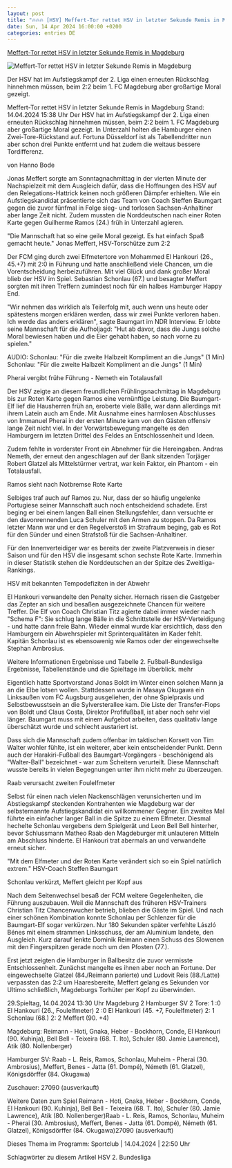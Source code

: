 ```yaml
---
layout: post
title: "🔥🔥🔥 [HSV] Meffert-Tor rettet HSV in letzter Sekunde Remis in Magdeburg"
date: Sun, 14 Apr 2024 16:00:00 +0200
categories: entries DE
---
```

[Meffert-Tor rettet HSV in letzter Sekunde Remis in Magdeburg](https://www.ndr.de/sport/fussball/Meffert-Tor-rettet-HSV-in-letzter-Sekunde-Remis-in-Magdeburg-,hsv28468.html)

![Meffert-Tor rettet HSV in letzter Sekunde Remis in Magdeburg](https://www.ndr.de/sport/fussball/zweitebundesliga/hsv28488_v-contentxl.jpg)

Der HSV hat im Aufstiegskampf der 2. Liga einen erneuten Rückschlag hinnehmen müssen, beim 2:2 beim 1. FC Magdeburg aber großartige Moral gezeigt.

Meffert-Tor rettet HSV in letzter Sekunde Remis in Magdeburg Stand: 14.04.2024 15:38 Uhr Der HSV hat im Aufstiegskampf der 2. Liga einen erneuten Rückschlag hinnehmen müssen, beim 2:2 beim 1. FC Magdeburg aber großartige Moral gezeigt. In Unterzahl holten die Hamburger einen Zwei-Tore-Rückstand auf. Fortuna Düsseldorf ist als Tabellendritter nun aber schon drei Punkte entfernt und hat zudem die weitaus bessere Tordifferenz.

von Hanno Bode

Jonas Meffert sorgte am Sonntagnachmittag in der vierten Minute der Nachspielzeit mit dem Ausgleich dafür, dass die Hoffnungen des HSV auf den Relegations-Hattrick keinen noch größeren Dämpfer erhielten. Wie ein Aufstiegskandidat präsentierte sich das Team von Coach Steffen Baumgart gegen die zuvor fünfmal in Folge sieg- und torlosen Sachsen-Anhaltiner aber lange Zeit nicht. Zudem mussten die Norddeutschen nach einer Roten Karte gegen Guilherme Ramos (24.) früh in Unterzahl agieren.

"Die Mannschaft hat so eine geile Moral gezeigt. Es hat einfach Spaß gemacht heute." Jonas Meffert, HSV-Torschütze zum 2:2

Der FCM ging durch zwei Elfmetertore von Mohammed El Hankouri (26., 45.+7) mit 2:0 in Führung und hatte anschließend viele Chancen, um die Vorentscheidung herbeizuführen. Mit viel Glück und dank großer Moral blieb der HSV im Spiel. Sebastian Schonlau (67.) und besagter Meffert sorgten mit ihren Treffern zumindest noch für ein halbes Hamburger Happy End.

"Wir nehmen das wirklich als Teilerfolg mit, auch wenn uns heute oder spätestens morgen erklären werden, dass wir zwei Punkte verloren haben. Ich werde das anders erklären", sagte Baumgart im NDR Interview. Er lobte seine Mannschaft für die Aufholjagd: "Hut ab davor, dass die Jungs solche Moral bewiesen haben und die Eier gehabt haben, so nach vorne zu spielen."

AUDIO: Schonlau: "Für die zweite Halbzeit Kompliment an die Jungs" (1 Min) Schonlau: "Für die zweite Halbzeit Kompliment an die Jungs" (1 Min)

Pherai vergibt frühe Führung - Nemeth ein Totalausfall

Der HSV zeigte an diesem freundlichen Frühlingsnachmittag in Magdeburg bis zur Roten Karte gegen Ramos eine vernünftige Leistung. Die Baumgart-Elf lief die Hausherren früh an, eroberte viele Bälle, war dann allerdings mit ihrem Latein auch am Ende. Mit Ausnahme eines harmlosen Abschlusses von Immanuel Pherai in der ersten Minute kam von den Gästen offensiv lange Zeit nicht viel. In der Vorwärtsbewegung mangelte es den Hamburgern im letzten Drittel des Feldes an Entschlossenheit und Ideen.

Zudem fehlte in vorderster Front ein Abnehmer für die Hereingaben. Andras Nemeth, der erneut den angeschlagen auf der Bank sitzenden Torjäger Robert Glatzel als Mittelstürmer vertrat, war kein Faktor, ein Phantom - ein Totalausfall.

Ramos sieht nach Notbremse Rote Karte

Selbiges traf auch auf Ramos zu. Nur, dass der so häufig ungelenke Portugiese seiner Mannschaft auch noch entscheidend schadete. Erst beging er bei einem langen Ball einen Stellungsfehler, dann versuchte er den davonrennenden Luca Schuler mit den Armen zu stoppen. Da Ramos letzter Mann war und er den Regelverstoß im Strafraum beging, gab es Rot für den Sünder und einen Strafstoß für die Sachsen-Anhaltiner.

Für den Innenverteidiger war es bereits der zweite Platzverweis in dieser Saison und für den HSV die insgesamt schon sechste Rote Karte. Immerhin in dieser Statistik stehen die Norddeutschen an der Spitze des Zweitliga-Rankings.

HSV mit bekannten Tempodefiziten in der Abwehr

El Hankouri verwandelte den Penalty sicher. Hernach rissen die Gastgeber das Zepter an sich und besaßen ausgezeichnete Chancen für weitere Treffer. Die Elf von Coach Christian Titz agierte dabei immer wieder nach "Schema F": Sie schlug lange Bälle in die Schnittstelle der HSV-Verteidigung - und hatte dann freie Bahn. Wieder einmal wurde klar ersichtlich, dass den Hamburgern ein Abwehrspieler mit Sprinterqualitäten im Kader fehlt. Kapitän Schonlau ist es ebensowenig wie Ramos oder der eingewechselte Stephan Ambrosius.

Weitere Informationen Ergebnisse und Tabelle 2. Fußball-Bundesliga Ergebnisse, Tabellenstände und die Spieltage im Überblick. mehr

Eigentlich hatte Sportvorstand Jonas Boldt im Winter einen solchen Mann ja an die Elbe lotsen wollen. Stattdessen wurde in Masaya Okugawa ein Linksaußen vom FC Augsburg ausgeliehen, der ohne Spielpraxis und Selbstbewusstsein an die Sylversterallee kam. Die Liste der Transfer-Flops von Boldt und Claus Costa, Direktor Profifußball, ist aber noch sehr viel länger. Baumgart muss mit einem Aufgebot arbeiten, dass qualitativ lange überschätzt wurde und schlecht austariert ist.

Dass sich die Mannschaft zudem offenbar im taktischen Korsett von Tim Walter wohler fühlte, ist ein weiterer, aber kein entscheidender Punkt. Denn auch der Harakiri-Fußball des Baumgart-Vorgängers - beschönigend als "Walter-Ball" bezeichnet - war zum Scheitern verurteilt. Diese Mannschaft wusste bereits in vielen Begegnungen unter ihm nicht mehr zu überzeugen.

Raab verursacht zweiten Foulelfmeter

Selbst für einen nach vielen Nackenschlägen verunsicherten und im Abstiegskampf steckenden Kontrahenten wie Magdeburg war der selbsternannte Aufstiegskandidat ein willkommener Gegner. Ein zweites Mal führte ein einfacher langer Ball in die Spitze zu einem Elfmeter. Diesmal hechelte Schonlau vergebens dem Spielgerät und Leon Bell Bell hinterher, bevor Schlussmann Matheo Raab den Magdeburger mit unlauteren Mitteln am Abschluss hinderte. El Hankouri trat abermals an und verwandelte erneut sicher.

"Mit dem Elfmeter und der Roten Karte verändert sich so ein Spiel natürlich extrem." HSV-Coach Steffen Baumgart

Schonlau verkürzt, Meffert gleicht per Kopf aus

Nach dem Seitenwechsel besaß der FCM weitere Gegelenheiten, die Führung auszubauen. Weil die Mannschaft des früheren HSV-Trainers Christian Titz Chancenwucher betrieb, blieben die Gäste im Spiel. Und nach einer schönen Kombination konnte Schonlau per Schlenzer für die Baumgart-Elf sogar verkürzen. Nur 180 Sekunden später verfehlte László Bénes mit einem strammen Linksschuss, der am Aluminium landete, den Ausgleich. Kurz darauf lenkte Dominik Reimann einen Schuss des Slowenen mit den Fingerspitzen gerade noch um den Pfosten (77.).

Erst jetzt zeigten die Hamburger in Ballbesitz die zuvor vermisste Entschlossenheit. Zunächst mangelte es ihnen aber noch an Fortune. Der eingewechselte Glatzel (84./Reimann parierte) und Ludovit Reis (88./Latte) verpassten das 2:2 um Haaresbereite, Meffert gelang es Sekunden vor Ultimo schließlich, Magdeburgs Torhüter per Kopf zu überwinden.

29.Spieltag, 14.04.2024 13:30 Uhr Magdeburg 2 Hamburger SV 2 Tore: 1 :0 El Hankouri (26., Foulelfmeter) 2 :0 El Hankouri (45. +7, Foulelfmeter) 2: 1 Schonlau (68.) 2: 2 Meffert (90. +4)

Magdeburg: Reimann - Hoti, Gnaka, Heber - Bockhorn, Conde, El Hankouri (90. Kuhinja), Bell Bell - Teixeira (68. T. Ito), Schuler (80. Jamie Lawrence), Atik (80. Nollenberger)

Hamburger SV: Raab - L. Reis, Ramos, Schonlau, Muheim - Pherai (30. Ambrosius), Meffert, Benes - Jatta (61. Dompé), Németh (61. Glatzel), Königsdörffer (84. Okugawa)

Zuschauer: 27090 (ausverkauft)



Weitere Daten zum Spiel Reimann - Hoti, Gnaka, Heber - Bockhorn, Conde, El Hankouri (90. Kuhinja), Bell Bell - Teixeira (68. T. Ito), Schuler (80. Jamie Lawrence), Atik (80. Nollenberger)Raab - L. Reis, Ramos, Schonlau, Muheim - Pherai (30. Ambrosius), Meffert, Benes - Jatta (61. Dompé), Németh (61. Glatzel), Königsdörffer (84. Okugawa)27090 (ausverkauft)

Dieses Thema im Programm: Sportclub | 14.04.2024 | 22:50 Uhr

Schlagwörter zu diesem Artikel HSV 2. Bundesliga

